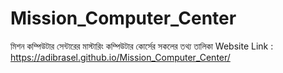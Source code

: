# Mission_Computer_Center
মিশন কম্পিউটার সেন্টারের মাস্টারিং কম্পিউটার কোর্সের সকলের তথ্য তালিকা
Website Link : https://adibrasel.github.io/Mission_Computer_Center/
